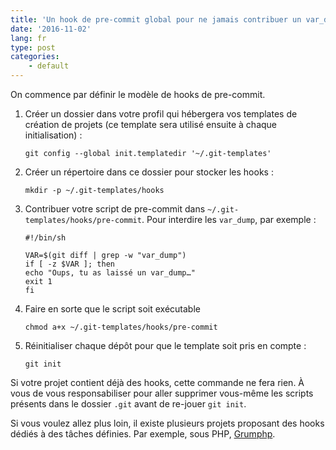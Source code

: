 ```yaml
---
title: 'Un hook de pre-commit global pour ne jamais contribuer un var_dump'
date: '2016-11-02'
lang: fr
type: post
categories:
    - default
---
```


On commence par définir le modèle de <span lang="en">hooks</span> de <span lang="en">pre-commit</span>.

1. Créer un dossier dans votre profil qui hébergera vos <span lang="en">templates</span> de création de projets (ce <span lang="en">template</span> sera utilisé ensuite à chaque initialisation) :
    ```
    git config --global init.templatedir '~/.git-templates'
    ```
1. Créer un répertoire dans ce dossier pour stocker les <span lang="en">hooks</span> :
    ```
    mkdir -p ~/.git-templates/hooks
    ```
1. Contribuer votre script de <span lang="en">pre-commit</span> dans `~/.git-templates/hooks/pre-commit`. Pour interdire les `var_dump`, par exemple :
    ```
    #!/bin/sh

    VAR=$(git diff | grep -w "var_dump")
    if [ -z $VAR ]; then
    echo "Oups, tu as laissé un var_dump…"
    exit 1
    fi
    ```
1. Faire en sorte que le script soit exécutable
    ```
    chmod a+x ~/.git-templates/hooks/pre-commit
    ```
1. Réinitialiser chaque dépôt pour que le template soit pris en compte :
    ```
    git init
    ```

Si votre projet contient déjà des hooks, cette commande ne fera rien. À vous de vous responsabiliser pour aller supprimer vous-même les scripts présents dans le dossier `.git` avant de re-jouer `git init`.

Si vous voulez allez plus loin, il existe plusieurs projets proposant des <span lang="en">hooks</span> dédiés à des tâches définies. Par exemple, sous PHP, [Grumphp](https://github.com/phpro/grumphp).